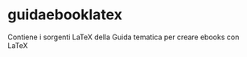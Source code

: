 guidaebooklatex
===============

Contiene i sorgenti LaTeX della Guida tematica per creare ebooks con LaTeX